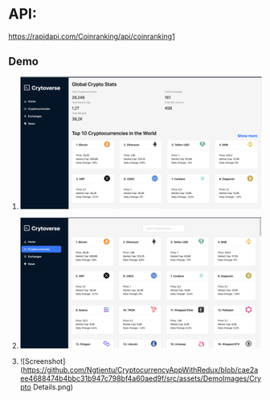 # API: 
https://rapidapi.com/Coinranking/api/coinranking1

## Demo 
1. ![Screenshot](https://github.com/Ngtientu/CryptocurrencyAppWithRedux/blob/cae2aee4688474b4bbc31b947c798bf4a60aed9f/src/assets/DemoImages/Home.png)

2. ![Screenshot](https://github.com/Ngtientu/CryptocurrencyAppWithRedux/blob/cae2aee4688474b4bbc31b947c798bf4a60aed9f/src/assets/DemoImages/Cryptocurrencies.png)
   
3. ![Screenshot](https://github.com/Ngtientu/CryptocurrencyAppWithRedux/blob/cae2aee4688474b4bbc31b947c798bf4a60aed9f/src/assets/DemoImages/Crypto Details.png)
